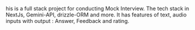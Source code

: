his is a full stack project for conducting Mock Interview. The tech stack in NextJs, Gemini-API, drizzle-ORM and more. It has features of text, audio inputs with 
output : Answer, Feedback and rating.
